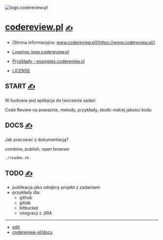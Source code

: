 
![logo.codereview.pl](https://logo.codereview.pl/1/cover.png)

# [codereview.pl](https://www.codereview.pl/) [<span style='font-size:20px;'>&#x270D;</span>](https://github.com/codereview-pl/docs/edit/main/MENU.md) 

+ [Strona informacyjna: www.codereview.pl](https://www.codereview.pl/)
+ [Logotyp: logo.codereview.pl](https://logo.codereview.pl/)
+ [Pryzkłady - examples.codereview.pl](http://examples.codereview.pl)

+ [LICENSE](LICENSE)



## START [<span style='font-size:20px;'>&#x270D;</span>](https://github.com/codereview-pl/docs/edit/main/START.md)

W budowie jest aplikacja do tworzenia zadań

Code Review na poważnie, metody, przykłady, skutki niskiej jakości kodu


## DOCS [<span style='font-size:20px;'>&#x270D;</span>](https://github.com/codereview-pl/docs/edit/main/DOCS.md)

Jak pracować z dokumentacją?


combine, publish, open browser

```bash
./readme.sh
```




## TODO [<span style='font-size:20px;'>&#x270D;</span>](https://github.com/codereview-pl/docs/edit/main/TODO.md)

+ publikacja jako odrębny projekt z zadaniami
+ przykłady dla:
  + github
  + gitlab
  + bitbucket
  + integracji z JIRA



---

+ [edit](https://github.com/codereview-pl/docs/edit/main/README.md)
+ [codereview-pl/docs](https://github.com/codereview-pl/docs/edit/main/README.md)
